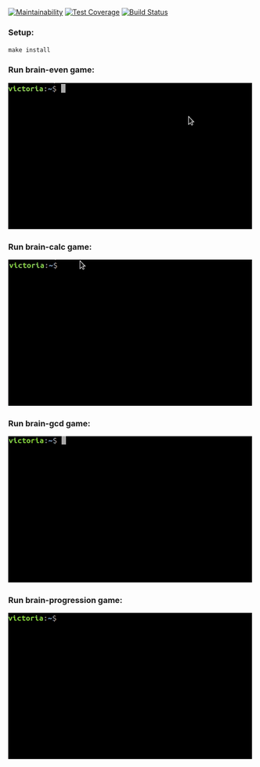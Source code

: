 [![Maintainability](https://api.codeclimate.com/v1/badges/31ff220e6b5875839b96/maintainability)](https://codeclimate.com/github/VictoriaGershova/frontend-project-lvl1/maintainability)
[![Test Coverage](https://api.codeclimate.com/v1/badges/31ff220e6b5875839b96/test_coverage)](https://codeclimate.com/github/VictoriaGershova/frontend-project-lvl1/test_coverage)
[![Build Status](https://travis-ci.org/VictoriaGershova/frontend-project-lvl1.svg?branch=master)](https://travis-ci.org/VictoriaGershova/frontend-project-lvl1)

### Setup:

`make install`

### Run brain-even game:

![Alt Text](assets/gif/brain-even.gif)

### Run brain-calc game:

![Alt Text](assets/gif/brain-calc.gif)

### Run brain-gcd game:

![Alt Text](assets/gif/brain-gcd.gif)

### Run brain-progression game:

![Alt Text](assets/gif/brain-progression.gif)

